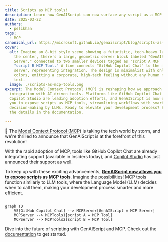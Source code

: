 ```yaml
---
title: Scripts as MCP tools!
description: Learn how GenAIScript can now surface any script as a MCP tool.
date: 2025-03-22
authors:
  - pelikhan
tags:
  - MCP
canonical_url: https://microsoft.github.io/genaiscript/blog/scripts-as-mcp-tools
cover:
  alt: Imagine an 8-bit style scene showing a futuristic, tech-heavy landscape. In
    the center, there's a large, geometric server block labeled "GenAIScript MCP
    Server," connected to two smaller devices tagged as "script A MCP Tool" and
    "script B MCP Tool." A line connects "GitHub Copilot Chat" to the main
    server, representing integration. The design is minimalist with only five
    colors, emitting a corporate, high-tech feeling without any human figures or
    text.
  image: ./scripts-as-mcp-tools.png
excerpt: The Model Context Protocol (MCP) is reshaping how we approach
  integration with AI-driven tools. Platforms like GitHub Copilot Chat and
  Copilot Studio are leading adoption efforts, and GenAIScript is now enabling
  you to expose scripts as MCP tools, streamlining workflows with smarter
  decision-making by LLMs. Ready to elevate your development process? Explore
  the details in the documentation.

---
```


🚀 The [Model Context Protocol (MCP)](https://modelcontextprotocol.io/introduction) is taking the tech world by storm, and we're thrilled to announce that GenAIScript is at the forefront of this revolution!

With the rapid adoption of MCP, tools like GitHub Copilot Chat are already integrating support (available in Insiders today), and [Copilot Studio](https://www.microsoft.com/en-us/microsoft-copilot/blog/copilot-studio/introducing-model-context-protocol-mcp-in-copilot-studio-simplified-integration-with-ai-apps-and-agents/) has just announced their support as well.

To keep up with these exciting advancements, **[GenAIScript now allows you to expose scripts as MCP tools](/genaiscript/reference/scripts/mcp-server)**. Imagine the possibilities! MCP tools function similarly to LLM tools, where the Language Model (LLM) decides when to call them, making your development process smarter and more efficient.

```mermaid

graph TD
    VS[GitHub Copilot Chat] --> MCPServer[GenAIScript = MCP Server]
    MCPServer --> MCPTools1[script A = MCP Tool]
    MCPServer --> MCPTools2[script B = MCP Tool]

```

Dive into the future of scripting with GenAIScript and MCP. Check out the [documentation](/genaiscript/reference/scripts/mcp-server) to get started.
